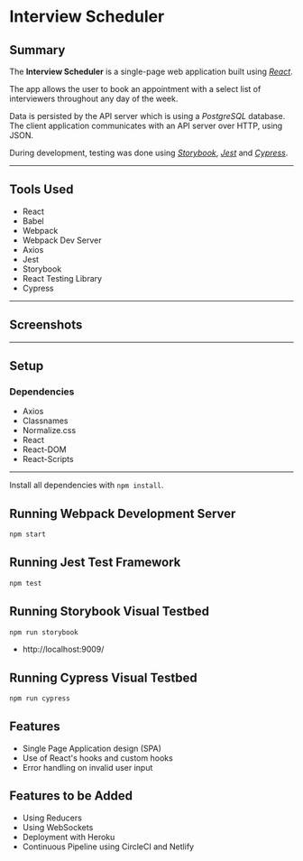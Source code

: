 # Interview Scheduler

## Summary

The **Interview Scheduler** is a single-page web application built using *[React](https://reactjs.org/)*.

The app allows the user to book an appointment with a select list of interviewers throughout any day of the week.

Data is persisted by the API server which is using a *PostgreSQL* database. The client application communicates with an API server over HTTP, using JSON.

During development, testing was done using *[Storybook](https://storybook.js.org)*, *[Jest](https://jestjs.io)* and *[Cypress](https://www.cypress.io)*.

---
## Tools Used
- React
- Babel
- Webpack
- Webpack Dev Server
- Axios
- Jest
- Storybook
- React Testing Library
- Cypress

---
## Screenshots

---
## Setup

### Dependencies
- Axios
- Classnames
- Normalize.css
- React
- React-DOM
- React-Scripts

---

Install all dependencies with `npm install`.

## Running Webpack Development Server

```sh
npm start
```

## Running Jest Test Framework

```sh
npm test
```

## Running Storybook Visual Testbed

```sh
npm run storybook
```
  - http://localhost:9009/

## Running Cypress Visual Testbed

```sh
npm run cypress
```

## Features
- Single Page Application design (SPA)
- Use of React's hooks and custom hooks
- Error handling on invalid user input

## Features to be Added
- Using Reducers
- Using WebSockets
- Deployment with Heroku
- Continuous Pipeline using CircleCI and Netlify

